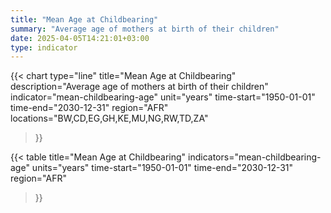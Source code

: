 ```yaml
---
title: "Mean Age at Childbearing"
summary: "Average age of mothers at birth of their children"
date: 2025-04-05T14:21:01+03:00
type: indicator
---
```


{{< chart
    type="line"
    title="Mean Age at Childbearing"
    description="Average age of mothers at birth of their children"
    indicator="mean-childbearing-age"
    unit="years"
    time-start="1950-01-01"
    time-end="2030-12-31"
    region="AFR"
    locations="BW,CD,EG,GH,KE,MU,NG,RW,TD,ZA"
>}}

{{< table
    title="Mean Age at Childbearing"
    indicators="mean-childbearing-age"
    units="years"
    time-start="1950-01-01"
    time-end="2030-12-31"
    region="AFR"
>}}
